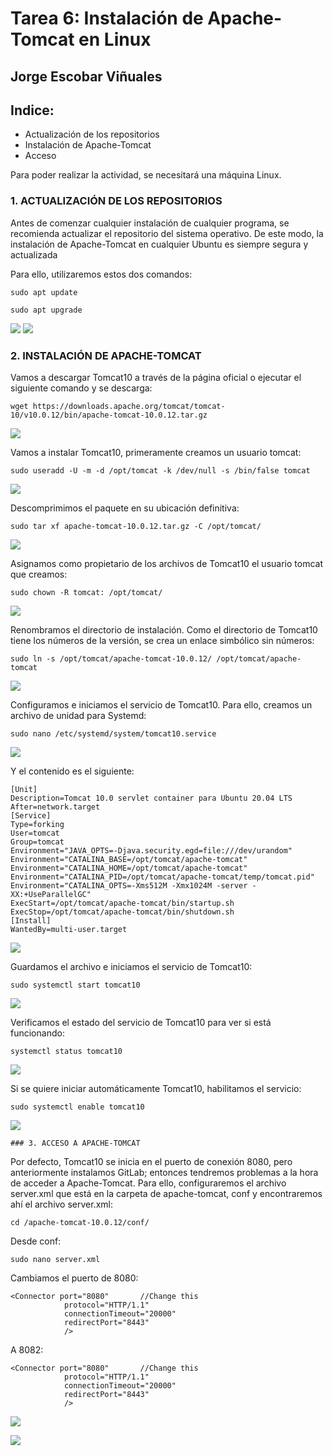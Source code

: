 # Tarea 6: Instalación de Apache-Tomcat en Linux

  ## Jorge Escobar Viñuales

  ## Indice:
 - Actualización de los repositorios
 - Instalación de Apache-Tomcat
 - Acceso

 Para poder realizar la actividad, se necesitará una máquina Linux.

 ### 1. ACTUALIZACIÓN DE LOS REPOSITORIOS

Antes de comenzar cualquier instalación de cualquier programa, se recomienda actualizar el repositorio del sistema operativo. De este modo, la instalación de Apache-Tomcat en cualquier Ubuntu es siempre segura y actualizada

Para ello, utilizaremos estos dos comandos:

    sudo apt update

    sudo apt upgrade

![](https://github.com/Jorgeev27/GIT/blob/main/img/Tarea%206%20-%20Instalaci%C3%B3n%20de%20Apache-Tomcat%20en%20Linux/Apache%20Tomcat%201.png)
![](https://github.com/Jorgeev27/GIT/blob/main/img/Tarea%206%20-%20Instalaci%C3%B3n%20de%20Apache-Tomcat%20en%20Linux/Apache%20Tomcat%202.png)

  ### 2. INSTALACIÓN DE APACHE-TOMCAT

Vamos a descargar Tomcat10 a través de la página oficial o ejecutar el siguiente comando y se descarga:

    wget https://downloads.apache.org/tomcat/tomcat-10/v10.0.12/bin/apache-tomcat-10.0.12.tar.gz

![](https://github.com/Jorgeev27/GIT/blob/main/img/Tarea%206%20-%20Instalaci%C3%B3n%20de%20Apache-Tomcat%20en%20Linux/Apache%20Tomcat%203.png)

Vamos a instalar Tomcat10, primeramente creamos un usuario tomcat:

    sudo useradd -U -m -d /opt/tomcat -k /dev/null -s /bin/false tomcat

![](https://github.com/Jorgeev27/GIT/blob/main/img/Tarea%206%20-%20Instalaci%C3%B3n%20de%20Apache-Tomcat%20en%20Linux/Apache%20Tomcat%204.png)

Descomprimimos el paquete en su ubicación definitiva:

    sudo tar xf apache-tomcat-10.0.12.tar.gz -C /opt/tomcat/

![](https://github.com/Jorgeev27/GIT/blob/main/img/Tarea%206%20-%20Instalaci%C3%B3n%20de%20Apache-Tomcat%20en%20Linux/Apache%20Tomcat%205.png)

Asignamos como propietario de los archivos de Tomcat10 el usuario tomcat que creamos:

    sudo chown -R tomcat: /opt/tomcat/

![](https://github.com/Jorgeev27/GIT/blob/main/img/Tarea%206%20-%20Instalaci%C3%B3n%20de%20Apache-Tomcat%20en%20Linux/Apache%20Tomcat%206.png)

Renombramos el directorio de instalación. Como el directorio de Tomcat10 tiene los números de la versión, se crea un enlace simbólico sin números:

    sudo ln -s /opt/tomcat/apache-tomcat-10.0.12/ /opt/tomcat/apache-tomcat

![](https://github.com/Jorgeev27/GIT/blob/main/img/Tarea%206%20-%20Instalaci%C3%B3n%20de%20Apache-Tomcat%20en%20Linux/Apache%20Tomcat%207.png)

Configuramos e iniciamos el servicio de Tomcat10. Para ello, creamos un archivo de unidad para Systemd:

    sudo nano /etc/systemd/system/tomcat10.service

![](https://github.com/Jorgeev27/GIT/blob/main/img/Tarea%206%20-%20Instalaci%C3%B3n%20de%20Apache-Tomcat%20en%20Linux/Apache%20Tomcat%208.png)

Y el contenido es el siguiente:

    [Unit]
    Description=Tomcat 10.0 servlet container para Ubuntu 20.04 LTS
    After=network.target
    [Service]
    Type=forking
    User=tomcat
    Group=tomcat
    Environment="JAVA_OPTS=-Djava.security.egd=file:///dev/urandom"
    Environment="CATALINA_BASE=/opt/tomcat/apache-tomcat"
    Environment="CATALINA_HOME=/opt/tomcat/apache-tomcat"
    Environment="CATALINA_PID=/opt/tomcat/apache-tomcat/temp/tomcat.pid"
    Environment="CATALINA_OPTS=-Xms512M -Xmx1024M -server -XX:+UseParallelGC"
    ExecStart=/opt/tomcat/apache-tomcat/bin/startup.sh
    ExecStop=/opt/tomcat/apache-tomcat/bin/shutdown.sh
    [Install]
    WantedBy=multi-user.target

![](https://github.com/Jorgeev27/GIT/blob/main/img/Tarea%206%20-%20Instalaci%C3%B3n%20de%20Apache-Tomcat%20en%20Linux/Apache%20Tomcat%291.png)

Guardamos el archivo e iniciamos el servicio de Tomcat10:

    sudo systemctl start tomcat10

![](https://github.com/Jorgeev27/GIT/blob/main/img/Tarea%206%20-%20Instalaci%C3%B3n%20de%20Apache-Tomcat%20en%20Linux/Apache%20Tomcat%2010.png)

Verificamos el estado del servicio de Tomcat10 para ver si está funcionando:

    systemctl status tomcat10

![](https://github.com/Jorgeev27/GIT/blob/main/img/Tarea%206%20-%20Instalaci%C3%B3n%20de%20Apache-Tomcat%20en%20Linux/Apache%20Tomcat%2011.png)

Si se quiere iniciar automáticamente Tomcat10, habilitamos el servicio:

    sudo systemctl enable tomcat10

![](https://github.com/Jorgeev27/GIT/blob/main/img/Tarea%206%20-%20Instalaci%C3%B3n%20de%20Apache-Tomcat%20en%20Linux/Apache%20Tomcat%2012.png)

    ### 3. ACCESO A APACHE-TOMCAT

Por defecto, Tomcat10 se inicia en el puerto de conexión 8080, pero anteriormente instalamos GitLab; entonces tendremos problemas a la hora de acceder a Apache-Tomcat. Para ello, configuraremos el archivo server.xml que está en la carpeta de apache-tomcat, conf y encontraremos ahí el archivo server.xml:

    cd /apache-tomcat-10.0.12/conf/

Desde conf:

    sudo nano server.xml

Cambiamos el puerto de 8080:

    <Connector port="8080"       //Change this
                protocol="HTTP/1.1"
                connectionTimeout="20000"
                redirectPort="8443"
                />



A 8082:

    <Connector port="8080"       //Change this
                protocol="HTTP/1.1"
                connectionTimeout="20000"
                redirectPort="8443"
                />

![](https://github.com/Jorgeev27/GIT/blob/main/img/Tarea%206%20-%20Instalaci%C3%B3n%20de%20Apache-Tomcat%20en%20Linux/Apache%20Tomcat%2013.png)

![](https://github.com/Jorgeev27/GIT/blob/main/img/Tarea%206%20-%20Instalaci%C3%B3n%20de%20Apache-Tomcat%20en%20Linux/Apache%20Tomcat%2014.png)
